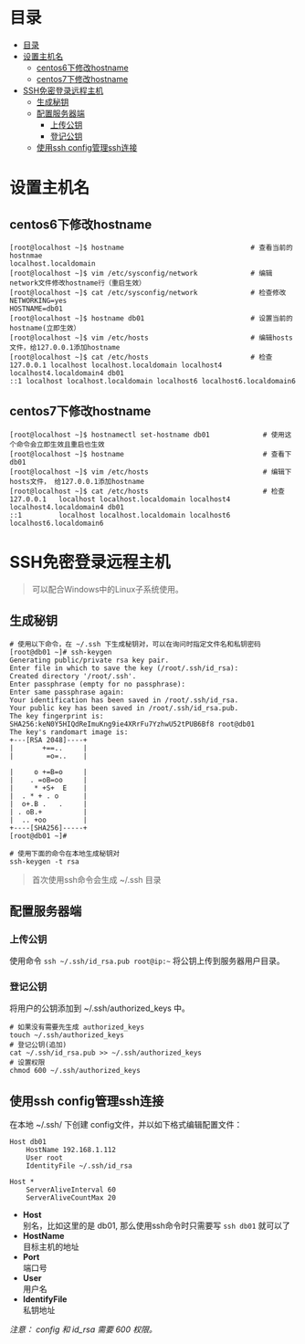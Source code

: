 <!--
 * @Autor: 李逍遥
 * @Date: 2021-03-02 08:48:20
 * @LastEditors: 李逍遥
 * @LastEditTime: 2021-03-02 11:35:19
 * @Descriptiong: 
-->

# 目录 #

- [目录](#目录)
- [设置主机名](#设置主机名)
  - [centos6下修改hostname](#centos6下修改hostname)
  - [centos7下修改hostname](#centos7下修改hostname)
- [SSH免密登录远程主机](#ssh免密登录远程主机)
  - [生成秘钥](#生成秘钥)
  - [配置服务器端](#配置服务器端)
    - [上传公钥](#上传公钥)
    - [登记公钥](#登记公钥)
  - [使用ssh config管理ssh连接](#使用ssh-config管理ssh连接)

# 设置主机名 #

## centos6下修改hostname ##

```shell
[root@localhost ~]$ hostname                               # 查看当前的hostnmae
localhost.localdomain
[root@localhost ~]$ vim /etc/sysconfig/network             # 编辑network文件修改hostname行（重启生效）
[root@localhost ~]$ cat /etc/sysconfig/network             # 检查修改
NETWORKING=yes
HOSTNAME=db01
[root@localhost ~]$ hostname db01                          # 设置当前的hostname(立即生效）
[root@localhost ~]$ vim /etc/hosts                         # 编辑hosts文件，给127.0.0.1添加hostname
[root@localhost ~]$ cat /etc/hosts                         # 检查
127.0.0.1 localhost localhost.localdomain localhost4 localhost4.localdomain4 db01
::1 localhost localhost.localdomain localhost6 localhost6.localdomain6
```

## centos7下修改hostname ##

```shell
[root@localhost ~]$ hostnamectl set-hostname db01             # 使用这个命令会立即生效且重启也生效
[root@localhost ~]$ hostname                                  # 查看下
db01
[root@localhost ~]$ vim /etc/hosts                            # 编辑下hosts文件， 给127.0.0.1添加hostname
[root@localhost ~]$ cat /etc/hosts                            # 检查
127.0.0.1   localhost localhost.localdomain localhost4 localhost4.localdomain4 db01
::1         localhost localhost.localdomain localhost6 localhost6.localdomain6
```

# SSH免密登录远程主机 #

>可以配合Windows中的Linux子系统使用。  

## 生成秘钥 ##

```shell
# 使用以下命令，在 ~/.ssh 下生成秘钥对，可以在询问时指定文件名和私钥密码
[root@db01 ~]# ssh-keygen
Generating public/private rsa key pair.
Enter file in which to save the key (/root/.ssh/id_rsa):
Created directory '/root/.ssh'.
Enter passphrase (empty for no passphrase):
Enter same passphrase again:
Your identification has been saved in /root/.ssh/id_rsa.
Your public key has been saved in /root/.ssh/id_rsa.pub.
The key fingerprint is:
SHA256:keN0Y5HIQdReImuKng9ie4XRrFu7YzhwU52tPUB6Bf8 root@db01
The key's randomart image is:
+---[RSA 2048]----+
|       +==..     |
|        =o=..    |

|     o +=B=o     |
|    . =oB=oo     |
|     * +S+  E    |
|  . * + . o      |
|  o+.B .   .     |
| . oB.+          |
|  .. +oo         |
+----[SHA256]-----+
[root@db01 ~]#

# 使用下面的命令在本地生成秘钥对
ssh-keygen -t rsa
```

>首次使用ssh命令会生成 ~/.ssh 目录

## 配置服务器端 ##

### 上传公钥 ###

使用命令 `ssh ~/.ssh/id_rsa.pub root@ip:~` 将公钥上传到服务器用户目录。  

### 登记公钥 ###

将用户的公钥添加到 ~/.ssh/authorized_keys 中。  

```shell
# 如果没有需要先生成 authorized_keys
touch ~/.ssh/authorized_keys
# 登记公钥(追加)
cat ~/.ssh/id_rsa.pub >> ~/.ssh/authorized_keys
# 设置权限
chmod 600 ~/.ssh/authorized_keys
```

## 使用ssh config管理ssh连接 ##

在本地 ~/.ssh/ 下创建 config文件，并以如下格式编辑配置文件：  

```config
Host db01
    HostName 192.168.1.112
    User root
    IdentityFile ~/.ssh/id_rsa

Host *
    ServerAliveInterval 60
    ServerAliveCountMax 20
```

- **Host**  
  别名，比如这里的是 db01, 那么使用ssh命令时只需要写 `ssh db01` 就可以了  
- **HostName**  
  目标主机的地址  
- **Port**  
  端口号  
- **User**  
  用户名  
- **IdentifyFile**  
  私钥地址  

*注意： config 和 id_rsa 需要 600 权限。*  
